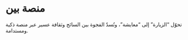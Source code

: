# منصة بين
تحوّل “الزيارة” إلى “معايشة”، وتُسدّ الفجوة بين السائح وثقافة عسير عبر منصة ذكية ومستدامة.
